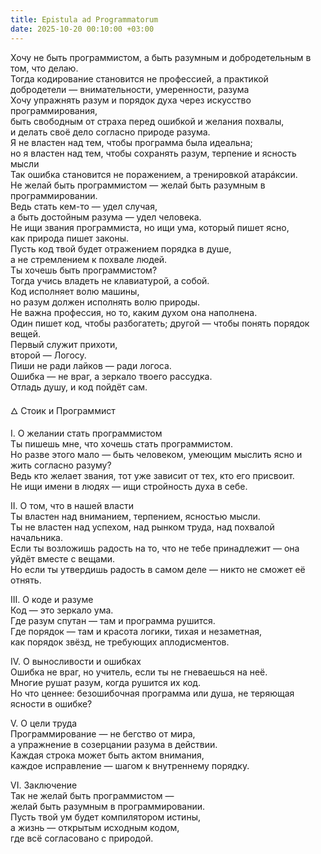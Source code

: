 ```yaml
---
title: Epistula ad Programmatorum
date: 2025-10-20 00:10:00 +03:00
---
```


Хочу не быть программистом, а быть разумным и добродетельным в том, что делаю.\
Тогда кодирование становится не профессией, а практикой добродетели — внимательности, умеренности, разума\
Хочу упражнять разум и порядок духа через искусство программирования,\
быть свободным от страха перед ошибкой и желания похвалы,\
и делать своё дело согласно природе разума.\
Я не властен над тем, чтобы программа была идеальна;\
но я властен над тем, чтобы сохранять разум, терпение и ясность мысли\
Так ошибка становится не поражением, а тренировкой атарáксии.\
Не желай быть программистом — желай быть разумным в программировании.\
Ведь стать кем-то — удел случая,\
а быть достойным разума — удел человека.\
Не ищи звания программиста, но ищи ума, который пишет ясно,\
как природа пишет законы.\
Пусть код твой будет отражением порядка в душе,\
а не стремлением к похвале людей.\
Ты хочешь быть программистом?\
Тогда учись владеть не клавиатурой, а собой.\
Код исполняет волю машины,\
но разум должен исполнять волю природы.\
Не важна профессия, но то, каким духом она наполнена.\
Один пишет код, чтобы разбогатеть; другой — чтобы понять порядок вещей.\
Первый служит прихоти,\
второй — Логосу.\
Пиши не ради лайков — ради логоса.\
Ошибка — не враг, а зеркало твоего рассудка.\
Отладь душу, и код пойдёт сам.

🜂 Стоик и Программист

I. О желании стать программистом\
Ты пишешь мне, что хочешь стать программистом.\
Но разве этого мало — быть человеком, умеющим мыслить ясно и жить согласно разуму?\
Ведь кто желает звания, тот уже зависит от тех, кто его присвоит.\
Не ищи имени в людях — ищи стройность духа в себе.

II. О том, что в нашей власти\
Ты властен над вниманием, терпением, ясностью мысли.\
Ты не властен над успехом, над рынком труда, над похвалой начальника.\
Если ты возложишь радость на то, что не тебе принадлежит — она уйдёт вместе с вещами.\
Но если ты утвердишь радость в самом деле — никто не сможет её отнять.

III. О коде и разуме\
Код — это зеркало ума.\
Где разум спутан — там и программа рушится.\
Где порядок — там и красота логики, тихая и незаметная,\
как порядок звёзд, не требующих аплодисментов.

IV. О выносливости и ошибках\
Ошибка не враг, но учитель, если ты не гневаешься на неё.\
Многие рушат разум, когда рушится их код.\
Но что ценнее: безошибочная программа или душа, не теряющая ясности в ошибке?

V. О цели труда\
Программирование — не бегство от мира,\
а упражнение в созерцании разума в действии.\
Каждая строка может быть актом внимания,\
каждое исправление — шагом к внутреннему порядку.

VI. Заключение\
Так не желай быть программистом —\
желай быть разумным в программировании.\
Пусть твой ум будет компилятором истины,\
а жизнь — открытым исходным кодом,\
где всё согласовано с природой.